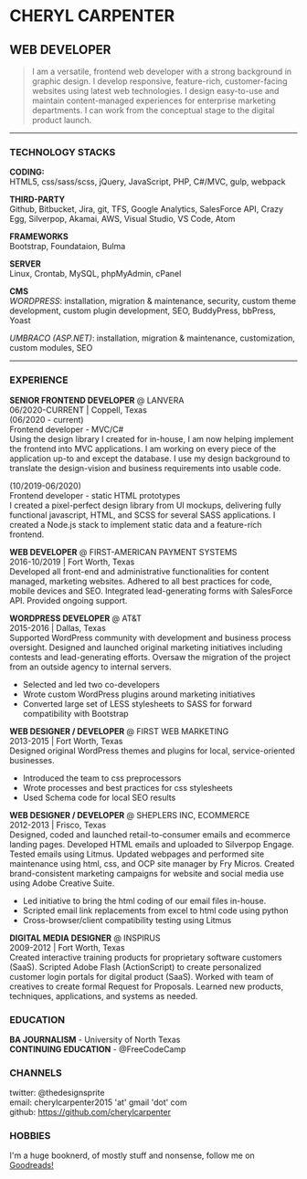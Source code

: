 # CHERYL CARPENTER

## WEB DEVELOPER

> I am a versatile, frontend web developer with a strong background in graphic design. I develop responsive, feature-rich, customer-facing websites using latest web technologies. I design easy-to-use and maintain content-managed experiences for enterprise marketing departments. I can work from the conceptual stage to the digital product launch.

---

### TECHNOLOGY STACKS

**CODING:**  
HTML5, css/sass/scss, jQuery, JavaScript, PHP, C#/MVC, gulp, webpack

**THIRD-PARTY**  
Github, Bitbucket, Jira, git, TFS, Google Analytics, SalesForce API, Crazy Egg, Silverpop, Akamai, AWS, Visual Studio, VS Code, Atom

**FRAMEWORKS**  
Bootstrap, Foundataion, Bulma

**SERVER**  
Linux, Crontab, MySQL, phpMyAdmin, cPanel

**CMS**  
_WORDPRESS_: installation, migration & maintenance, security, custom theme development, custom plugin development, SEO, BuddyPress, bbPress, Yoast

_UMBRACO (ASP.NET)_: installation, migration & maintenance, customization, custom modules, SEO

---

### EXPERIENCE

**SENIOR FRONTEND DEVELOPER** @ LANVERA  
06/2020-CURRENT | Coppell, Texas  
(06/2020 - current)  
Frontend developer - MVC/C#  
Using the design library I created for in-house, I am now helping implement the frontend into MVC applications. I am working on every piece of the application up-to and except the database. I use my design background to translate the design-vision and business requirements into usable code.

(10/2019-06/2020)  
Frontend developer - static HTML prototypes  
I created a pixel-perfect design library from UI mockups, delivering fully functional javascript, HTML, and SCSS for several SASS applications. I created a Node.js stack to implement static data and a feature-rich frontend.

**WEB DEVELOPER** @ FIRST-AMERICAN PAYMENT SYSTEMS  
2016\-10/2019 | Fort Worth, Texas  
Developed all front-end and administrative functionalities for content managed, marketing websites. Adhered to all best practices for code, mobile devices and SEO. Integrated lead-generating forms with SalesForce API. Provided ongoing support.

**WORDPRESS DEVELOPER** @ AT&T  
2015-2016 | Dallas, Texas  
Supported WordPress community with development and business process oversight. Designed and launched original marketing initiatives including contests and lead-generating efforts. Oversaw the migration of the project from an outside agency to internal servers.

- Selected and led two co-developers
- Wrote custom WordPress plugins around marketing initiatives
- Converted large set of LESS stylesheets to SASS for forward compatibility with Bootstrap

**WEB DESIGNER / DEVELOPER** @ FIRST WEB MARKETING  
2013-2015 | Fort Worth, Texas  
Designed original WordPress themes and plugins for local, service-oriented businesses.

- Introduced the team to css preprocessors
- Wrote processes and best practices for css stylesheets
- Used Schema code for local SEO results

**WEB DESIGNER / DEVELOPER** @ SHEPLERS INC, ECOMMERCE  
2012-2013 | Frisco, Texas  
Designed, coded and launched retail-to-consumer emails and ecommerce landing pages. Developed HTML emails and uploaded to Silverpop Engage. Tested emails using Litmus. Updated webpages and performed site maintenance using html, css, and OCP site manager by Fry Micros. Created brand-consistent marketing campaigns for website and social media use using Adobe Creative Suite.

- Led initiative to bring the html coding of our email files in-house.
- Scripted email link replacements from excel to html code using python
- Cross-browser/client compatibility testing using Litmus

**DIGITAL MEDIA DESIGNER** @ INSPIRUS  
2009-2012 | Fort Worth, Texas  
Created interactive training products for proprietary software customers (SaaS). Scripted Adobe Flash (ActionScript) to create personalized customer login portals for digital product (SaaS). Worked with team of creatives to create formal Request for Proposals. Learned new products, techniques, applications, and systems as needed.

### EDUCATION

**BA JOURNALISM** - University of North Texas  
**CONTINUING EDUCATION** - @FreeCodeCamp

### CHANNELS

twitter: @thedesignsprite  
email: cherylcarpenter2015 'at' gmail 'dot' com  
github: https://github.com/cherylcarpenter

### HOBBIES

I'm a huge booknerd, of mostly stuff and nonsense, follow me on [Goodreads!](https://www.goodreads.com/user/show/10141259-cheryl-carpenter)
